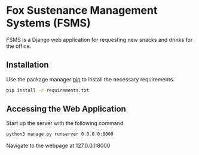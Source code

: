 # Fox Sustenance Management Systems (FSMS)

FSMS is a Django web application for requesting new snacks and drinks for the office.

## Installation

Use the package manager [pip](https://pip.pypa.io/en/stable/) to install the necessary requirements.

```bash
pip install -r requirements.txt
```

## Accessing the Web Application

Start up the server with the following command.

```bash
python3 manage.py runserver 0.0.0.0:8000
```

Navigate to the webpage at 127.0.0.1:8000
